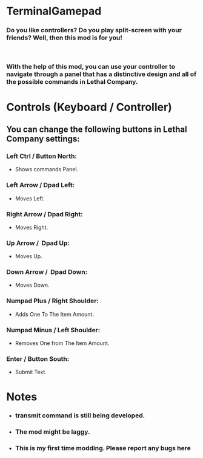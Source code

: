 
# TerminalGamepad
### Do you like controllers? Do you play split-screen with your friends? Well, then this mod is for you!
 
### With the help of this mod, you can use your controller to navigate through a panel that has a distinctive design and all of the possible commands in Lethal Company.

# Controls (Keyboard / Controller)
## You can change the following buttons in Lethal Company settings:

### Left Ctrl / Button North:

+ Shows commands Panel.
 
### Left Arrow / Dpad Left:

+ Moves Left.

### Right Arrow / Dpad Right:

+ Moves Right.

### Up Arrow /  Dpad Up:

+ Moves Up.

### Down Arrow /  Dpad Down:

+ Moves Down.

### Numpad Plus / Right Shoulder:

+ Adds One To The Item Amount.

### Numpad Minus / Left Shoulder:

+ Removes One from The Item Amount.

### Enter / Button South:

+ Submit Text.

# Notes
+ ### transmit command is still being developed.
+ ### The mod might be laggy.
+ ### This is my first time modding. Please report any bugs here